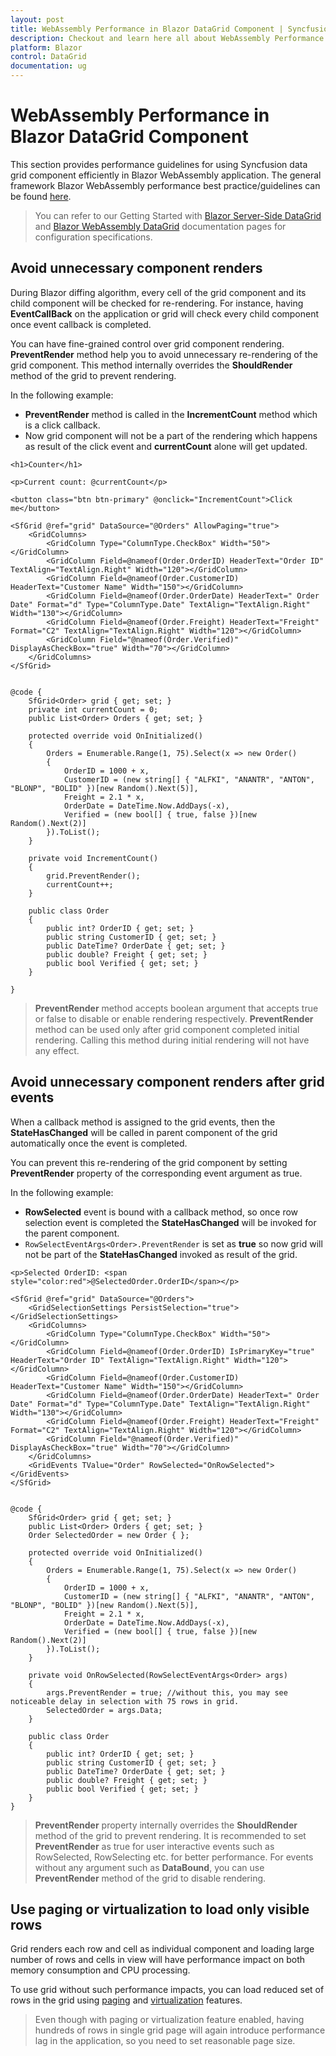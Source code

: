 ```yaml
---
layout: post
title: WebAssembly Performance in Blazor DataGrid Component | Syncfusion
description: Checkout and learn here all about WebAssembly Performance in Syncfusion Blazor DataGrid component and more.
platform: Blazor
control: DataGrid
documentation: ug
---
```


# WebAssembly Performance in Blazor DataGrid Component

This section provides performance guidelines for using Syncfusion data grid component efficiently in Blazor WebAssembly application. The general framework Blazor WebAssembly performance best practice/guidelines can be found [here](https://docs.microsoft.com/en-us/aspnet/core/blazor/webassembly-performance-best-practices).

> You can refer to our Getting Started with [Blazor Server-Side DataGrid](https://blazor.syncfusion.com/documentation/getting-started/blazor-server-side-visual-studio/) and [Blazor WebAssembly DataGrid](https://blazor.syncfusion.com/documentation/datagrid/how-to/blazor-webassembly-datagrid-using-visual-studio/) documentation pages for configuration specifications.

## Avoid unnecessary component renders

During Blazor diffing algorithm, every cell of the grid component and its child component will be checked for re-rendering. For instance, having **EventCallBack** on the application or grid will check every child component once event callback is completed.

You can have fine-grained control over grid component rendering. **PreventRender** method help you to avoid unnecessary re-rendering of the grid component. This method internally overrides the **ShouldRender** method of the grid to prevent rendering.

In the following example:

* **PreventRender** method is called in the **IncrementCount** method which is a click callback.
* Now grid component will not be a part of the rendering which happens as result of the click event and **currentCount** alone will get updated.

```cshtml
<h1>Counter</h1>

<p>Current count: @currentCount</p>

<button class="btn btn-primary" @onclick="IncrementCount">Click me</button>

<SfGrid @ref="grid" DataSource="@Orders" AllowPaging="true">
    <GridColumns>
        <GridColumn Type="ColumnType.CheckBox" Width="50"></GridColumn>
        <GridColumn Field=@nameof(Order.OrderID) HeaderText="Order ID" TextAlign="TextAlign.Right" Width="120"></GridColumn>
        <GridColumn Field=@nameof(Order.CustomerID) HeaderText="Customer Name" Width="150"></GridColumn>
        <GridColumn Field=@nameof(Order.OrderDate) HeaderText=" Order Date" Format="d" Type="ColumnType.Date" TextAlign="TextAlign.Right" Width="130"></GridColumn>
        <GridColumn Field=@nameof(Order.Freight) HeaderText="Freight" Format="C2" TextAlign="TextAlign.Right" Width="120"></GridColumn>
        <GridColumn Field="@nameof(Order.Verified)" DisplayAsCheckBox="true" Width="70"></GridColumn>
    </GridColumns>
</SfGrid>


@code {
    SfGrid<Order> grid { get; set; }
    private int currentCount = 0;
    public List<Order> Orders { get; set; }

    protected override void OnInitialized()
    {
        Orders = Enumerable.Range(1, 75).Select(x => new Order()
        {
            OrderID = 1000 + x,
            CustomerID = (new string[] { "ALFKI", "ANANTR", "ANTON", "BLONP", "BOLID" })[new Random().Next(5)],
            Freight = 2.1 * x,
            OrderDate = DateTime.Now.AddDays(-x),
            Verified = (new bool[] { true, false })[new Random().Next(2)]
        }).ToList();
    }

    private void IncrementCount()
    {
        grid.PreventRender();
        currentCount++;
    }

    public class Order
    {
        public int? OrderID { get; set; }
        public string CustomerID { get; set; }
        public DateTime? OrderDate { get; set; }
        public double? Freight { get; set; }
        public bool Verified { get; set; }
    }

}
```

> **PreventRender** method accepts boolean argument that accepts true or false to disable or enable rendering respectively.
> **PreventRender** method can be used only after grid component completed initial rendering. Calling this method during initial rendering will not have any effect.

## Avoid unnecessary component renders after grid events

When a callback method is assigned to the grid events, then the **StateHasChanged** will be called in parent component of the grid automatically once the event is completed.

You can prevent this re-rendering of the grid component by setting **PreventRender** property of the corresponding event argument as true.

In the following example:

* **RowSelected** event is bound with a callback method, so once row selection event is completed the **StateHasChanged** will be invoked for the parent component.
* `RowSelectEventArgs<Order>.PreventRender` is set as **true** so now grid will not be part of the **StateHasChanged** invoked as result of the grid.

```cshtml
<p>Selected OrderID: <span style="color:red">@SelectedOrder.OrderID</span></p>

<SfGrid @ref="grid" DataSource="@Orders">
    <GridSelectionSettings PersistSelection="true"></GridSelectionSettings>
    <GridColumns>
        <GridColumn Type="ColumnType.CheckBox" Width="50"></GridColumn>
        <GridColumn Field=@nameof(Order.OrderID) IsPrimaryKey="true" HeaderText="Order ID" TextAlign="TextAlign.Right" Width="120"></GridColumn>
        <GridColumn Field=@nameof(Order.CustomerID) HeaderText="Customer Name" Width="150"></GridColumn>
        <GridColumn Field=@nameof(Order.OrderDate) HeaderText=" Order Date" Format="d" Type="ColumnType.Date" TextAlign="TextAlign.Right" Width="130"></GridColumn>
        <GridColumn Field=@nameof(Order.Freight) HeaderText="Freight" Format="C2" TextAlign="TextAlign.Right" Width="120"></GridColumn>
        <GridColumn Field="@nameof(Order.Verified)" DisplayAsCheckBox="true" Width="70"></GridColumn>
    </GridColumns>
    <GridEvents TValue="Order" RowSelected="OnRowSelected"></GridEvents>
</SfGrid>


@code {
    SfGrid<Order> grid { get; set; }
    public List<Order> Orders { get; set; }
    Order SelectedOrder = new Order { };

    protected override void OnInitialized()
    {
        Orders = Enumerable.Range(1, 75).Select(x => new Order()
        {
            OrderID = 1000 + x,
            CustomerID = (new string[] { "ALFKI", "ANANTR", "ANTON", "BLONP", "BOLID" })[new Random().Next(5)],
            Freight = 2.1 * x,
            OrderDate = DateTime.Now.AddDays(-x),
            Verified = (new bool[] { true, false })[new Random().Next(2)]
        }).ToList();
    }

    private void OnRowSelected(RowSelectEventArgs<Order> args)
    {
        args.PreventRender = true; //without this, you may see noticeable delay in selection with 75 rows in grid.
        SelectedOrder = args.Data;
    }

    public class Order
    {
        public int? OrderID { get; set; }
        public string CustomerID { get; set; }
        public DateTime? OrderDate { get; set; }
        public double? Freight { get; set; }
        public bool Verified { get; set; }
    }
}
```

> **PreventRender** property internally overrides the **ShouldRender** method of the grid to prevent rendering.
> It is recommended to set **PreventRender** as true for user interactive events such as RowSelected, RowSelecting etc. for better performance.
> For events without any argument such as **DataBound**, you can use **PreventRender** method of the grid to disable rendering.

## Use paging or virtualization to load only visible rows

Grid renders each row and cell as individual component and loading large number of rows and cells in view will have performance impact on both memory consumption and CPU processing.

To use grid without such performance impacts, you can load reduced set of rows in the grid using [paging](./paging) and [virtualization](./virtual) features.

> Even though with paging or virtualization feature enabled, having hundreds of rows in single grid page will again introduce performance lag in the application, so you need to set reasonable page size.